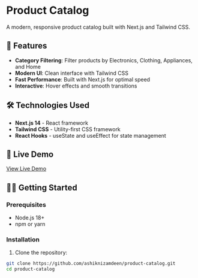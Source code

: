 # Product Catalog

A modern, responsive product catalog built with Next.js and Tailwind CSS.

## 🚀 Features

- **Category Filtering**: Filter products by Electronics, Clothing, Appliances, and Home
- **Modern UI**: Clean interface with Tailwind CSS
- **Fast Performance**: Built with Next.js for optimal speed
- **Interactive**: Hover effects and smooth transitions

## 🛠️ Technologies Used

- **Next.js 14** - React framework
- **Tailwind CSS** - Utility-first CSS framework
- **React Hooks** - useState and useEffect for state management

## 📱 Live Demo

[View Live Demo](https://product-catalog-rho-drab.vercel.app/)

## 🏃‍♂️ Getting Started

### Prerequisites
- Node.js 18+
- npm or yarn

### Installation

1. Clone the repository:
```bash
git clone https://github.com/ashiknizamdeen/product-catalog.git
cd product-catalog
